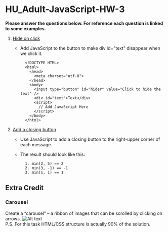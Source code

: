 # HU_Adult-JavaScript-HW-3
**__Please answer the questions below. For reference each question is linked to some examples.__**

1. [Hide on click](https://github.com/Jay4stem/HU_Adult-JavaScript-Examples/blob/master/Examples3.md#hide-on-click)
    
      - Add JavaScript to the button to make div id="text" disappear when we click it.

              <!DOCTYPE HTML>
              <html>
                <head>
                  <meta charset="utf-8">
                </head>
                <body>
                  <input type="button" id="hider" value="Click to hide the text" />
                  <div id="text">Text</div>
                  <script>
                    // Add JavaScript Here
                  </script>
                </body>
              </html>
      
3. [Add a closing button](https://github.com/Jay4stem/HU_Adult-JavaScript-Examples/blob/master/Examples3.md#closing-button)
   
    - Use JavaScript to add a closing button to the right-upper corner of each message.
    - The result should look like this:
            
            1. min(2, 5) == 2
            2. min(3, -1) == -1
            3. min(1, 1) == 1
        
## Extra Credit

### Carousel

   Create a “carousel” – a ribbon of images that can be scrolled by clicking on arrows.
   ![Alt text](https://screenshots.firefox.com/yWtRxLOaMC8crXlz/en.js.cx "Slider")      
   P.S. For this task HTML/CSS structure is actually 90% of the solution.
